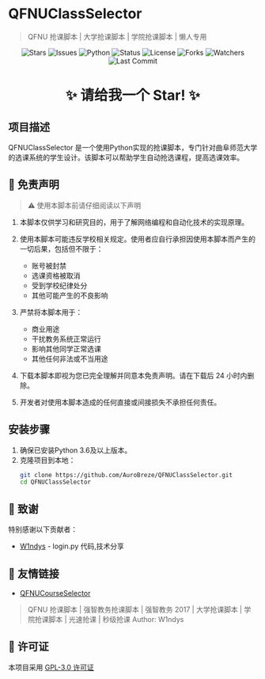 # QFNUClassSelector
> QFNU 抢课脚本 | 大学抢课脚本 | 学院抢课脚本 | 懒人专用

<p align="center">
    <img src="https://img.shields.io/github/stars/AuroBreeze/QFNUClassSelector?style=flat-square" alt="Stars">
    <img src="https://img.shields.io/github/issues/AuroBreeze/QFNUClassSelector?style=flat-square" alt="Issues">
    <img src="https://img.shields.io/badge/Python-3.12.3-blue.svg" alt="Python">
    <img src="https://img.shields.io/badge/状态-开发中-green.svg" alt="Status">
    <img src="https://img.shields.io/badge/License-GPL-green.svg" alt="License">
    <img src="https://img.shields.io/github/forks/AuroBreeze/QFNUClassSelector?style=flat-square" alt="Forks">
    <img src="https://img.shields.io/github/watchers/AuroBreeze/QFNUClassSelector?style=flat-square" alt="Watchers">
    <img src="https://img.shields.io/github/last-commit/AuroBreeze/QFNUClassSelector?style=flat-square" alt="Last Commit">
</p>

<div align="center">
    <h1 >
        ✨ 请给我一个 Star! ✨
    </h1>
</div>



## 项目描述
QFNUClassSelector 是一个使用Python实现的抢课脚本，专门针对曲阜师范大学的选课系统的学生设计。该脚本可以帮助学生自动抢选课程，提高选课效率。

## 📝 免责声明

> ⚠️ 使用本脚本前请仔细阅读以下声明

1. 本脚本仅供学习和研究目的，用于了解网络编程和自动化技术的实现原理。

2. 使用本脚本可能违反学校相关规定。使用者应自行承担因使用本脚本而产生的一切后果，包括但不限于：

   - 账号被封禁
   - 选课资格被取消
   - 受到学校纪律处分
   - 其他可能产生的不良影响

3. 严禁将本脚本用于：

   - 商业用途
   - 干扰教务系统正常运行
   - 影响其他同学正常选课
   - 其他任何非法或不当用途

4. 下载本脚本即视为您已完全理解并同意本免责声明。请在下载后 24 小时内删除。

5. 开发者对使用本脚本造成的任何直接或间接损失不承担任何责任。


## 安装步骤
1. 确保已安装Python 3.6及以上版本。
2. 克隆项目到本地：
   ```bash
   git clone https://github.com/AuroBreze/QFNUClassSelector.git
   cd QFNUClassSelector
   
## 🙏 致谢

特别感谢以下贡献者：

- [W1ndys](https://github.com/W1ndys) - login.py 代码,技术分享

## 🔗 友情链接

- [QFNUCourseSelector](https://github.com/W1ndys/QFNUCourseSelector)

> QFNU 抢课脚本 | 强智教务抢课脚本 | 强智教务 2017 | 大学抢课脚本 | 学院抢课脚本 | 光速抢课 | 秒级抢课
> Author: W1ndys

## 📄 许可证

本项目采用 [GPL-3.0 许可证](./LICENSE)
